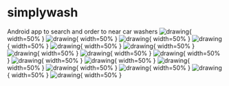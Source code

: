 # simplywash
Android app to search and order to near car washers
![drawing](S70402-153041.jpg){ width=50% }
![drawing](S70402-153051.jpg){ width=50% }
![drawing](S70402-153100.jpg){ width=50% }
![drawing](S70402-153108.jpg){ width=50% }
![drawing](S70402-153120.jpg){ width=50% }
![drawing](S70402-153132.jpg){ width=50% }
![drawing](S70402-153146.jpg){ width=50% }
![drawing](S70402-153156.jpg){ width=50% }
![drawing](S70402-153203.jpg){ width=50% }
![drawing](S70402-153211.jpg){ width=50% }
![drawing](S70402-153428.jpg){ width=50% }
![drawing](S70402-153434.jpg){ width=50% }
![drawing](S70402-153442.jpg){ width=50% }
![drawing](S70402-153450.jpg){ width=50% }
![drawing](S70402-153458.jpg){ width=50% }
![drawing](S70402-153515.jpg){ width=50% }
